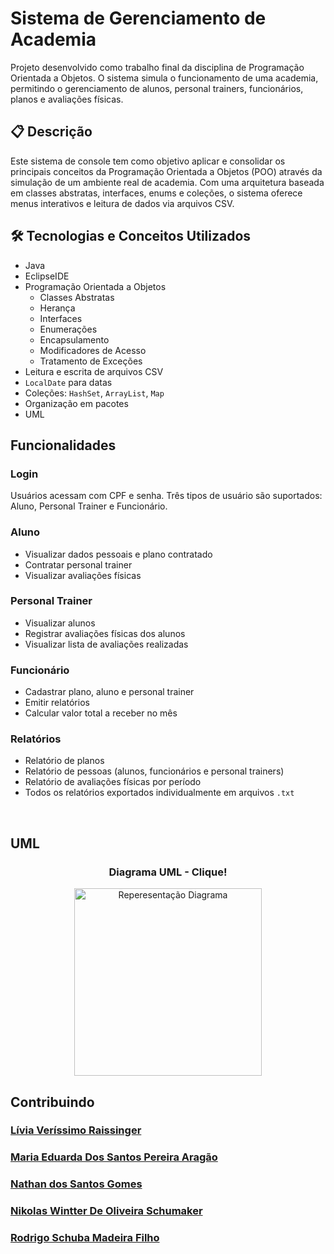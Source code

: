 # Sistema de Gerenciamento de Academia

Projeto desenvolvido como trabalho final da disciplina de Programação Orientada a Objetos. O sistema simula o funcionamento de uma academia, permitindo o gerenciamento de alunos, personal trainers, funcionários, planos e avaliações físicas.

## 📋 Descrição

Este sistema de console tem como objetivo aplicar e consolidar os principais conceitos da Programação Orientada a Objetos (POO) através da simulação de um ambiente real de academia. Com uma arquitetura baseada em classes abstratas, interfaces, enums e coleções, o sistema oferece menus interativos e leitura de dados via arquivos CSV.

## 🛠️ Tecnologias e Conceitos Utilizados

- Java
- EclipseIDE
- Programação Orientada a Objetos
  - Classes Abstratas
  - Herança
  - Interfaces
  - Enumerações
  - Encapsulamento
  - Modificadores de Acesso
  - Tratamento de Exceções
- Leitura e escrita de arquivos CSV
- `LocalDate` para datas
- Coleções: `HashSet`, `ArrayList`, `Map`
- Organização em pacotes
- UML


## Funcionalidades

### Login

Usuários acessam com CPF e senha. Três tipos de usuário são suportados: Aluno, Personal Trainer e Funcionário.

### Aluno
- Visualizar dados pessoais e plano contratado
- Contratar personal trainer
- Visualizar avaliações físicas

### Personal Trainer
- Visualizar alunos
- Registrar avaliações físicas dos alunos
- Visualizar lista de avaliações realizadas

### Funcionário
- Cadastrar plano, aluno e personal trainer
- Emitir relatórios
- Calcular valor total a receber no mês

### Relatórios
- Relatório de planos
- Relatório de pessoas (alunos, funcionários e personal trainers)
- Relatório de avaliações físicas por período
- Todos os relatórios exportados individualmente em arquivos `.txt`
  
<br>

## UML
 

<div align="center">
  <h3>Diagrama UML - Clique!</h3>
  <a href="https://github.com/nkwintter/Gerenciamento-de-Academia/blob/332a78e03ba1f881a9baeb4f9e47782e6d07241e/DiagramaUML.pdf" target="_blank"> 
    <img height ="300" width = "300" src="https://github.com/user-attachments/assets/bd4e7b5b-a305-4421-aba9-825fcd025740" alt="Reperesentação Diagrama"/>
  </a>
</div>

## Contribuindo

### [Lívia Veríssimo Raissinger](https://www.linkedin.com/in/lnka3358243/)
### [Maria Eduarda Dos Santos Pereira Aragão](https://www.linkedin.com/in/maria-aragão-b136822b2/?utm_source=share&utm_campaign=share_via&utm_content=profile&utm_medium=android_app)
### [Nathan dos Santos Gomes](https://www.linkedin.com/in/nathan-gomes-707162270/)
### [Nikolas Wintter De Oliveira Schumaker](https://www.linkedin.com/in/nikolas-wintter-2608a8317/)
### [Rodrigo Schuba Madeira Filho](http://www.linkedin.com/in/rodrigo-schuab-628798249)
